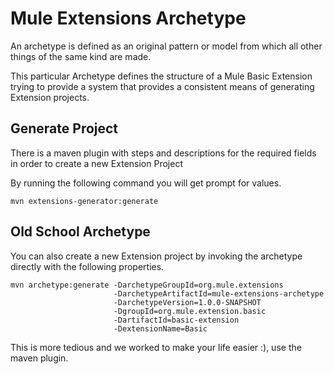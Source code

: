 # Mule Extensions Archetype

An archetype is defined as an original pattern or model from which all other things of the same kind are made.

This particular Archetype defines the structure of a Mule Basic Extension trying to provide a system that provides a consistent
means of generating Extension projects.

## Generate Project

There is a maven plugin with steps and descriptions for the required fields in order to create a new Extension Project

By running the following command you will get prompt for values.

```
mvn extensions-generator:generate
```

## Old School Archetype

You can also create a new Extension project by invoking the archetype directly with the following properties.

```
mvn archetype:generate -DarchetypeGroupId=org.mule.extensions
                       -DarchetypeArtifactId=mule-extensions-archetype
                       -DarchetypeVersion=1.0.0-SNAPSHOT
                       -DgroupId=org.mule.extension.basic
                       -DartifactId=basic-extension
                       -DextensionName=Basic
```

This is more tedious and we worked to make your life easier :), use the maven plugin.


